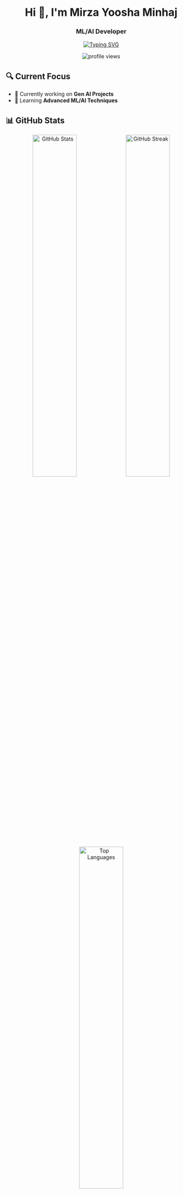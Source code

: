 <div align="center">
  
# Hi 👋, I'm Mirza Yoosha Minhaj

### ML/AI Developer

[![Typing SVG](https://readme-typing-svg.herokuapp.com?font=Fira+Code&pause=1000&color=58A6FF&center=true&vCenter=true&width=435&lines=Machine+Learning+Developer;AI+Enthusiast;Full+Stack+Developer)](https://git.io/typing-svg)

<img src="https://komarev.com/ghpvc/?username=yooshamirza&label=Profile%20views&color=58A6FF&style=flat" alt="profile views" />

</div>

## 🔍 Current Focus
- 🔭 Currently working on **Gen AI Projects**
- 🌱 Learning **Advanced ML/AI Techniques**

## 📊 GitHub Stats

<div align="center">
  <img src="https://github-readme-stats.vercel.app/api?username=yooshamirza&theme=github_dark&hide_border=true&include_all_commits=true&count_private=true" alt="GitHub Stats" width="48%" />
  <img src="https://github-readme-streak-stats.herokuapp.com/?user=yooshamirza&theme=github_dark&hide_border=true" alt="GitHub Streak" width="48%" />
</div>

<div align="center">
  <img src="https://github-readme-stats.vercel.app/api/top-langs/?username=yooshamirza&theme=github_dark&hide_border=true&include_all_commits=true&count_private=true&layout=compact" alt="Top Languages" width="48%" />
</div>

## 🛠️ Tech Stack

### Machine Learning & AI
```
TensorFlow | PyTorch | Scikit-learn | OpenCV | Pandas | Seaborn
```

### Programming Languages
```
Python | JavaScript | TypeScript | C++ | Java | PHP
```

### Web Development
```
React | Vue.js | Node.js | Express | HTML5 | CSS3 | Bootstrap | Tailwind
```

### Databases
```
MongoDB | MySQL | PostgreSQL | Firebase | SQLite
```

### DevOps & Tools
```
Git | Linux | Docker | Postman | Heroku
```

## 📁 Featured Repositories

<div align="center">
  <a href="https://github.com/yooshamirza/project1">
    <img src="https://github-readme-stats.vercel.app/api/pin/?username=yooshamirza&repo=project1&theme=github_dark" alt="Project 1" width="48%" />
  </a>
  <a href="https://github.com/yooshamirza/project2">
    <img src="https://github-readme-stats.vercel.app/api/pin/?username=yooshamirza&repo=project2&theme=github_dark" alt="Project 2" width="48%" />
  </a>
</div>

## 📫 Connect

<p align="center">
  <a href="https://linkedin.com/in/mirza-yoosha-minhaj">
    <img src="https://img.shields.io/badge/LinkedIn-0077B5?style=for-the-badge&logo=linkedin&logoColor=white" alt="LinkedIn"/>
  </a>
  <a href="https://www.kaggle.com/yooshamirza">
    <img src="https://img.shields.io/badge/Kaggle-20BEFF?style=for-the-badge&logo=kaggle&logoColor=white" alt="Kaggle"/>
  </a>
  <a href="https://leetcode.com/u/yoosha786">
    <img src="https://img.shields.io/badge/LeetCode-FFA116?style=for-the-badge&logo=leetcode&logoColor=white" alt="LeetCode"/>
  </a>
</p>

<div align="center">
  
![GitHub Activity Graph](https://github-readme-activity-graph.vercel.app/graph?username=yooshamirza&theme=github-compact&hide_border=true)

</div>
